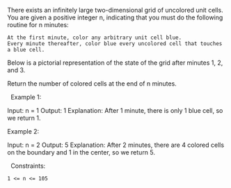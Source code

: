 There exists an infinitely large two-dimensional grid of uncolored unit cells. You are given a positive integer n, indicating that you must do the following routine for n minutes:


	At the first minute, color any arbitrary unit cell blue.
	Every minute thereafter, color blue every uncolored cell that touches a blue cell.


Below is a pictorial representation of the state of the grid after minutes 1, 2, and 3.

Return the number of colored cells at the end of n minutes.

 
Example 1:

Input: n = 1
Output: 1
Explanation: After 1 minute, there is only 1 blue cell, so we return 1.


Example 2:

Input: n = 2
Output: 5
Explanation: After 2 minutes, there are 4 colored cells on the boundary and 1 in the center, so we return 5. 


 
Constraints:


	1 <= n <= 105

